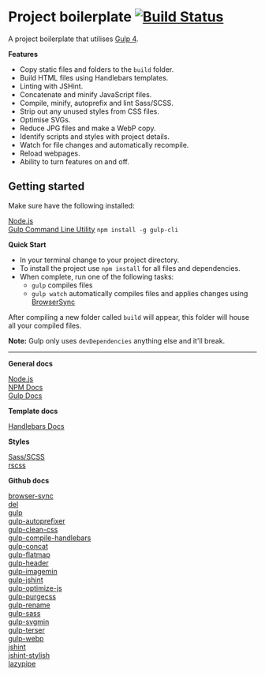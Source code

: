 # Project boilerplate [![Build Status](https://travis-ci.com/University-of-Hull/project-boilerplate.svg?token=69ckJa4VXSaQchDQg4bW&branch=master)](https://travis-ci.com/University-of-Hull/project-boilerplate)

A project boilerplate that utilises [Gulp 4](https://gulpjs.com/).

**Features**

- Copy static files and folders to the `build` folder.
- Build HTML files using Handlebars templates.
- Linting with JSHint.
- Concatenate and minify JavaScript files.
- Compile, minify, autoprefix and lint Sass/SCSS.
- Strip out any unused styles from CSS files.
- Optimise SVGs.
- Reduce JPG files and make a WebP copy.
- Identify scripts and styles with project details.
- Watch for file changes and automatically recompile.
- Reload webpages.
- Ability to turn features on and off.

## Getting started

Make sure have the following installed:

[Node.js](https://nodejs.org/en/)  
[Gulp Command Line Utility](https://gulpjs.com/) `npm install -g gulp-cli`

**Quick Start**

- In your terminal change to your project directory.
- To install the project use `npm install` for all files and dependencies.
- When complete, run one of the following tasks:
  - `gulp` compiles files
  - `gulp watch` automatically compiles files and applies changes using [BrowserSync](https://browsersync.io/)

After compiling a new folder called `build` will appear, this folder will house all your compiled files.

**Note:** Gulp only uses `devDependencies` anything else and it'll break.

---

**General docs**

[Node.js](https://nodejs.org/en/)  
[NPM Docs](https://www.npmjs.com/)  
[Gulp Docs](https://gulpjs.com/)

**Template docs**

[Handlebars Docs](https://handlebarsjs.com/)

**Styles**

[Sass/SCSS](https://sass-lang.com/)  
[rscss](https://rscss.io/)

**Github docs**  

[browser-sync](https://browsersync.io/)  
[del](https://github.com/sindresorhus/del#readme)  
[gulp](https://gulpjs.com/)  
[gulp-autoprefixer](https://github.com/sindresorhus/gulp-autoprefixer#readme)  
[gulp-clean-css](https://github.com/scniro/gulp-clean-css#readme)  
[gulp-compile-handlebars](https://github.com/kaanon/gulp-compile-handlebars)  
[gulp-concat](https://github.com/gulp-community/gulp-concat#readme)  
[gulp-flatmap](https://github.com/mariusGundersen/gulp-flatmap#readme)  
[gulp-header](https://github.com/tracker1/gulp-header#readme)  
[gulp-imagemin](https://github.com/sindresorhus/gulp-imagemin#readme)  
[gulp-jshint](https://github.com/spalger/gulp-jshint)  
[gulp-optimize-js](https://github.com/prateekbh/gulp-optimize-js#readme)  
[gulp-purgecss](https://github.com/FullHuman/gulp-purgecss#readme)  
[gulp-rename](https://github.com/hparra/gulp-rename)  
[gulp-sass](https://github.com/dlmanning/gulp-sass#readme)  
[gulp-svgmin](https://github.com/ben-eb/gulp-svgmin)  
[gulp-terser](https://github.com/duan602728596/gulp-terser#readme)  
[gulp-webp](https://github.com/sindresorhus/gulp-webp#readme)  
[jshint](https://jshint.com/)  
[jshint-stylish](https://github.com/sindresorhus/jshint-stylish#readme)  
[lazypipe](https://github.com/OverZealous/lazypipe)
